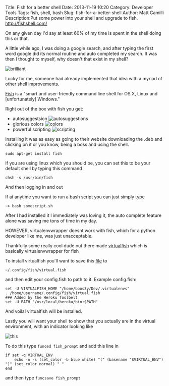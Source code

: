 Title: Fish for a better shell
Date: 2013-11-19 10:20
Category: Developer Tools
Tags: fish, shell, bash
Slug: fish-for-a-better-shell
Author: Matt Camilli
Description:Put some power into your shell and upgrade to fish. http://fishshell.com/

On any given day I'd say at least 60% of my time is spent in the shell doing this or that. 

A little while ago, I was doing a google search, and after typing the first word google did its
normal routine and auto completed my search. It was then I thought to myself, why doesn't that exist in my shell?

![brilliant](http://i1138.photobucket.com/albums/n527/The44thHour/DWBrilliant.gif)

Lucky for me, someone had already implemented that idea with a myriad of other shell improvements. 

[Fish](http://fishshell.com/) is a "smart and user-friendly command line shell for OS X, Linux and [unfortunately] Windows."

Right out of the box with fish you get:

- autosuggestsion ![autosuggestions](http://fishshell.com/assets/img/screenshots/autosuggestion.png)
- glorious colors ![colors](http://fishshell.com/assets/img/screenshots/colors.png)
- powerful scripting ![scripting](http://fishshell.com/assets/img/screenshots/scripting.png)

Installing it was as easy as going to their website downloading the .deb and clicking on it or you know, being a boss and using the shell.

	sudo apt-get install fish

If you are using linux which you should be, you can set this to be your default shell by typing this command

	chsh -s /usr/bin/fish

And then logging in and out

If at anytime you want to run a bash script you can just simply type

	~> bash somescript.sh

After I had installed it I immediately was loving it, the auto complete feature alone was saving me tons of time in my day.

HOWEVER, virtualenvwrapper doesnt work with fish, which for a python developer like me, was just unacceptable. 

Thankfully some really cool dude out there made [virtualfish](https://github.com/adambrenecki/virtualfish) which is basically
virtualenvwrapper for fish

To install virtualfish you'll want to save this [file](https://raw.github.com/adambrenecki/virtualfish/master/virtual.fish) to
	
	~/.config/fish/virtual.fish

and then edit your config.fish to path to it. Example config.fish:

	set -U VIRTUALFISH_HOME "/home/boos3y/Dev/.virtualenvs"
	. /home/username/.config/fish/virtual.fish
	### Added by the Heroku Toolbelt
	set -U PATH "/usr/local/heroku/bin:$PATH"

And voila! virtualfish will be installed.

Lastly you will want your shell to show that you actually are in the virtual environment, with an indicator looking like 
	
![this](http://i.imgur.com/65ZoFlp.png)

To do this type `funced fish_prompt` and add this line in

	if set -q VIRTUAL_ENV
    	echo -n -s (set_color -b blue white) "(" (basename "$VIRTUAL_ENV") ")" (set_color normal) " "
	end
and then type `funcsave fish_prompt` 
